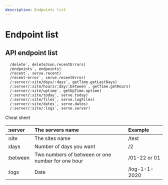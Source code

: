 ```yaml
---
description: Endpoints list
---
```


# Endpoint list

## API endpoint list

```text
  /delete`, deleteJson.recentErrors)
  /endpoints`, endpoints)
  /recent`, serve.recent)
  /recent-error`, serve.recentError)
  /:server/:site/days/:days`, getTime.getLastDays)
  /:server/:site/hours/:day/:between`, getTime.getHours)
  /:server/:site/uptime`, getUpTime.uptime)
  /:server/:site/today`, serve.today)
  /:server/:site/files`, serve.logFiles)
  /:server/:site/dates`, serve.dates)
  /:server/:site/:logs`, serve.server)
```

Cheat sheet

| :server | The servers name | Example |
| :--- | :--- | :--- |
| :site | The sites name | /test |
| :days | Number of days you want | /2 |
| :between | Two numbers of between or one number for one hour | /01-22 or 01 |
| :logs | Date  | /log-1-1-2020 |

